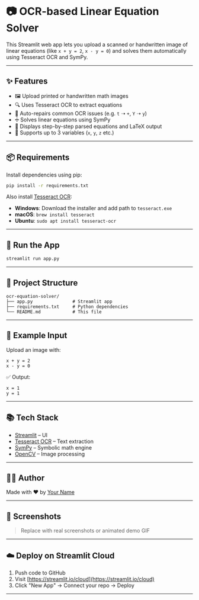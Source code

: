 # 📷 OCR-based Linear Equation Solver

This Streamlit web app lets you upload a scanned or handwritten image of linear equations (like `x + y = 2`, `x - y = 0`) and solves them automatically using Tesseract OCR and SymPy.

---

## ✨ Features

- 🖼️ Upload printed or handwritten math images
- 🔍 Uses Tesseract OCR to extract equations
- 🔧 Auto-repairs common OCR issues (e.g. `t` ➝ `+`, `Y` ➝ `y`)
- ➗ Solves linear equations using SymPy
- 📐 Displays step-by-step parsed equations and LaTeX output
- 🧪 Supports up to 3 variables (`x`, `y`, `z` etc.)

---

## 📦 Requirements

Install dependencies using pip:

```bash
pip install -r requirements.txt
````

Also install [Tesseract OCR](https://github.com/UB-Mannheim/tesseract/wiki):

* **Windows**: Download the installer and add path to `tesseract.exe`
* **macOS**: `brew install tesseract`
* **Ubuntu**: `sudo apt install tesseract-ocr`

---

## 🚀 Run the App

```bash
streamlit run app.py
```

---

## 📂 Project Structure

```
ocr-equation-solver/
├── app.py               # Streamlit app
├── requirements.txt     # Python dependencies
└── README.md            # This file
```

---

## 🧠 Example Input

Upload an image with:

```
x + y = 2
x - y = 0
```

✅ Output:

```
x = 1
y = 1
```

---

## 📚 Tech Stack

* [Streamlit](https://streamlit.io) – UI
* [Tesseract OCR](https://github.com/tesseract-ocr/tesseract) – Text extraction
* [SymPy](https://www.sympy.org/) – Symbolic math engine
* [OpenCV](https://opencv.org/) – Image processing

---

## 🙋‍♂️ Author

Made with ❤️ by [Your Name](https://github.com/yourusername)

---

## 📸 Screenshots

> Replace with real screenshots or animated demo GIF

---

## ☁️ Deploy on Streamlit Cloud

1. Push code to GitHub
2. Visit [https://streamlit.io/cloud](https://streamlit.io/cloud)
3. Click "New App" → Connect your repo → Deploy

---


